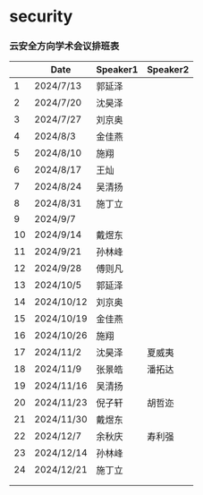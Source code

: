 # security

### 云安全方向学术会议排班表

|      | Date       | Speaker1 | Speaker2 |
| ---- | ---------- | -------- | -------- |
| 1    | 2024/7/13  | 郭延泽   |          |
| 2    | 2024/7/20  | 沈昊泽   |          |
| 3    | 2024/7/27  | 刘京奥   |          |
| 4    | 2024/8/3   | 金佳燕   |          |
| 5    | 2024/8/10  | 施翔     |          |
| 6    | 2024/8/17  | 王灿     |          |
| 7    | 2024/8/24  | 吴清扬   |          |
| 8    | 2024/8/31  | 施丁立   |          |
| 9    | 2024/9/7   |          |          |
| 10   | 2024/9/14  | 戴煜东   |          |
| 11   | 2024/9/21  | 孙林峰   |          |
| 12   | 2024/9/28  | 傅则凡   |          |
| 13   | 2024/10/5  | 郭延泽   |          |
| 14   | 2024/10/12 | 刘京奥   |          |
| 15   | 2024/10/19 | 金佳燕   |          |
| 16   | 2024/10/26 | 施翔     |          |
| 17   | 2024/11/2  | 沈昊泽   | 夏威夷   |
| 18   | 2024/11/9  | 张景皓   | 潘拓达   |
| 19   | 2024/11/16 | 吴清扬   |          |
| 20   | 2024/11/23 | 倪子轩   | 胡哲迩   |
| 21   | 2024/11/30 | 戴煜东   |          |
| 22   | 2024/12/7  | 余秋庆   | 寿利强   |
| 23   | 2024/12/14 | 孙林峰   |          |
| 24   | 2024/12/21 | 施丁立   |          |
|      |            |          |          |
|      |            |          |          |







